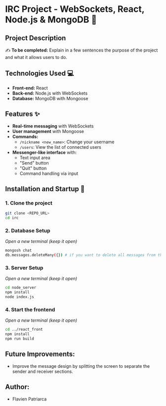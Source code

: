 # **IRC Project - WebSockets, React, Node.js & MongoDB** 🚀

## **Project Description**
✍ **To be completed:** Explain in a few sentences the purpose of the project and what it allows users to do.

## **Technologies Used** 💻
- **Front-end:** React
- **Back-end:** Node.js with WebSockets
- **Database:** MongoDB with Mongoose

## **Features** ✨
- **Real-time messaging** with WebSockets
- **User management** with Mongoose
- **Commands:**
  - `/nickname <new_name>`: Change your username
  - `/users`: View the list of connected users
- **Messenger-like interface** with:
  - Text input area
  - "Send" button
  - "Quit" button
  - Command handling via input

## **Installation and Startup** 🔧

### **1. Clone the project**
```bash
git clone <REPO_URL>
cd irc
```
### **2. Database Setup**
*Open a new terminal (keep it open)*

```bash
mongosh chat
db.messages.deleteMany({}) # if you want to delete all messages from the database
```

### **3. Server Setup**
*Open a new terminal (keep it open)*

```bash
cd node_server
npm install
node index.js
```

### **4. Start the frontend**
*Open a new terminal (keep it open)*

```bash
cd ../react_front
npm install
npm run build
```
## Future Improvements: 
- Improve the message design by splitting the screen to separate the sender and receiver sections.

## Author:
- Flavien Patriarca